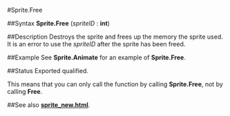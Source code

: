 
#Sprite.Free

##Syntax
**Sprite.Free** (_spriteID_ : **int**)


##Description
Destroys the sprite and frees up the memory the sprite used. It is an error to use the _spriteID_ after the sprite has been freed.


##Example
See **Sprite.Animate** for an example of **Sprite.Free**.


##Status
Exported qualified.

This means that you can only call the function by calling **Sprite.Free**, not by calling **Free**.


##See also
**[sprite_new.html](Sprite.New)**.

